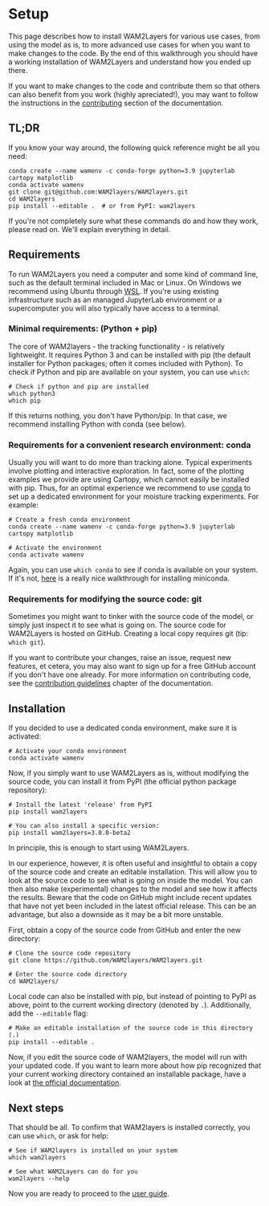 # Setup

This page describes how to install WAM2Layers for various use cases, from using
the model as is, to more advanced use cases for when you want to make changes to
the code. By the end of this walkthrough you should have a working installation
of WAM2Layers and understand how you ended up there.

If you want to make changes to the code and contribute them so that others can
also benefit from you work (highly apreciated!), you may want to follow the
instructions in the [contributing](./contributing) section of the documentation.

## TL;DR

If you know your way around, the following quick reference might be all you need:

```
conda create --name wamenv -c conda-forge python=3.9 jupyterlab cartopy matplotlib
conda activate wamenv
git clone git@github.com:WAM2layers/WAM2layers.git
cd WAM2layers
pip install --editable .  # or from PyPI: wam2layers
```

If you're not completely sure what these commands do and how they work, please
read on. We'll explain everything in detail.

## Requirements

To run WAM2Layers you need a computer and some kind of command line, such as the
default terminal included in Mac or Linux. On Windows we recommend using Ubuntu
through [WSL](). If you're using existing infrastructure such as an managed
JupyterLab environment or a supercomputer you will also typically have access to
a terminal.

### Minimal requirements: (Python + pip)

The core of WAM2layers - the tracking functionality - is relatively lightweight.
It requires Python 3 and can be installed with pip (the default installer for
Python packages; often it comes included with Python). To check if Python and
pip are available on your system, you can use `which`:

```
# Check if python and pip are installed
which python3
which pip
```

If this returns nothing, you don't have Python/pip. In that case, we recommend installing Python with conda (see below).

### Requirements for a convenient research environment: conda

Usually you will want to do more than tracking alone. Typical experiments
involve plotting and interactive exploration. In fact, some of the plotting
examples we provide are using Cartopy, which cannot easily be installed with
pip. Thus, for an optimal experience we recommend to use [conda](#) to set up a
dedicated environment for your moisture tracking experiments. For example:

```
# Create a fresh conda environment
conda create --name wamenv -c conda-forge python=3.9 jupyterlab cartopy matplotlib

# Activate the environment
conda activate wamenv
```

Again, you can use `which conda` to see if conda is available on your system. If it's not, [here](#) is a really nice walkthrough for installing miniconda.

### Requirements for modifying the source code: git

Sometimes you might want to tinker with the source code of the model, or simply
just inspect it to see what is going on. The source code for WAM2Layers is
hosted on GitHub. Creating a local copy requires git (tip: `which git`).

If you want to contribute your changes, raise an issue, request new features, et
cetera, you may also want to sign up for a free GitHub account if you don't have
one already. For more information on contributing code, see the [contribution
guidelines](./contributing) chapter of the documentation.

## Installation

If you decided to use a dedicated conda environment, make sure it is activated:

```
# Activate your conda environment
conda activate wamenv
```

Now, if you simply want to use WAM2Layers as is, without modifying the source code, you can install it from PyPI (the official python package repository):

```
# Install the latest 'release' from PyPI
pip install wam2layers

# You can also install a specific version:
pip install wam2layers=3.0.0-beta2
```

In principle, this is enough to start using WAM2Layers.

In our experience, however, it is often useful and insightful to obtain a copy
of the source code and create an editable installation. This will allow you to
look at the source code to see what is going on inside the model. You can then
also make (experimental) changes to the model and see how it affects the
results. Beware that the code on GitHub might include recent updates that have
not yet been included in the latest official release. This can be an advantage,
but also a downside as it may be a bit more unstable.

First, obtain a copy of the source code from GitHub and enter the new directory:

```
# Clone the source code repository
git clone https://github.com/WAM2layers/WAM2layers.git

# Enter the source code directory
cd WAM2layers/
```

Local code can also be installed with pip, but instead of pointing to PyPI as
above, point to the current working directory (denoted by `.`). Additionally,
add the `--editable` flag:

```
# Make an editable installation of the source code in this directory (.)
pip install --editable .
```

Now, if you edit the source code of WAM2layers, the model will run with your
updated code. If you want to learn more about how pip recognized that your
current working directory contained an installable package, have a look at [the
official
documentation](https://packaging.python.org/en/latest/tutorials/packaging-projects/).

## Next steps

That should be all. To confirm that WAM2layers is installed correctly, you can use `which`, or ask for help:

```
# See if WAM2layers is installed on your system
which wam2layers

# See what WAM2Layers can do for you
wam2layers --help
```

Now you are ready to proceed to the [user guide](./howtouse).
